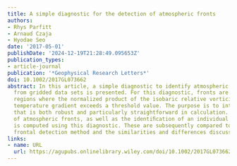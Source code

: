 ```yaml
---
title: A simple diagnostic for the detection of atmospheric fronts
authors:
- Rhys Parfitt
- Arnaud Czaja
- Hyodae Seo
date: '2017-05-01'
publishDate: '2024-12-19T21:28:49.095653Z'
publication_types:
- article-journal
publication: '*Geophysical Research Letters*'
doi: 10.1002/2017GL073662
abstract: In this article, a simple diagnostic to identify atmospheric fronts objectively
  from gridded data sets is presented. For this diagnostic, fronts are identiﬁed as
  regions where the normalized product of the isobaric relative vorticity and horizontal
  temperature gradient exceeds a threshold value. The purpose is to introduce a method
  that is both robust and particularly straightforward in calculation. A climatology
  of atmospheric fronts, as well as the identiﬁcation of an individual frontal system,
  is computed using this diagnostic. These are subsequently compared to a more traditional
  frontal detection method and the similarities and differences discussed.
links:
- name: URL
  url: https://agupubs.onlinelibrary.wiley.com/doi/10.1002/2017GL073662
---
```

